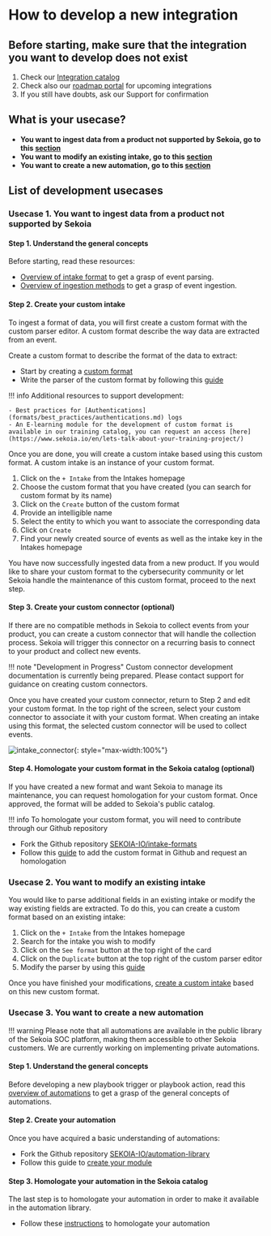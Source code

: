 # How to develop a new integration

## Before starting, make sure that the integration you want to develop does not exist

1. Check our [Integration catalog](https://www.sekoia.io/en/integrations-catalog/)
2. Check also our [roadmap portal](https://roadmap-integrations.sekoia.io/tabs/18-coming-next) for upcoming integrations
3. If you still have doubts, ask our Support for confirmation

## What is your usecase?

- **You want to ingest data from a product not supported by Sekoia, go to this [section](#usecase-1-you-want-to-ingest-data-from-a-product-not-supported-by-sekoia)**
- **You want to modify an existing intake, go to this [section](#usecase-2-you-want-to-modify-an-existing-intake)**
- **You want to create a new automation, go to this [section](#usecase-3-you-want-to-create-a-new-automation)**

## List of development usecases

### Usecase 1. You want to ingest data from a product not supported by Sekoia

#### Step 1. Understand the general concepts

Before starting, read these resources:

- [Overview of intake format](formats/overview.md) to get a grasp of event parsing.
- [Overview of ingestion methods](/integration/ingestion_methods/index.md) to get a grasp of event ingestion.

#### Step 2. Create your custom intake

To ingest a format of data, you will first create a custom format with the custom parser editor. A custom format describe the way data are extracted from an event.

Create a custom format to describe the format of the data to extract:

- Start by creating a [custom format](formats/create_a_format.md#custom-format-creation-on-the-platform)
- Write the parser of the custom format by following this [guide](formats/parser.md)

!!! info
    Additional resources to support development:

    - Best practices for [Authentications](formats/best_practices/authentications.md) logs
    - An E-learning module for the development of custom format is available in our training catalog, you can request an access [here](https://www.sekoia.io/en/lets-talk-about-your-training-project/)

Once you are done, you will create a custom intake based using this custom format. A custom intake is an instance of your custom format.

1. Click on the `+ Intake` from the Intakes homepage
2. Choose the custom format that you have created (you can search for custom format by its name)
3. Click on the `Create` button of the custom format
4. Provide an intelligible name
5. Select the entity to which you want to associate the corresponding data
6. Click on `Create`
7. Find your newly created source of events as well as the intake key in the Intakes homepage

You have now successfully ingested data from a new product. If you would like to share your custom format to the cybersecurity community or let Sekoia handle the maintenance of this custom format, proceed to the next step.

#### Step 3. Create your custom connector (optional)

If there are no compatible methods in Sekoia to collect events from your product, you can create a custom connector that will handle the collection process.
Sekoia will trigger this connector on a recurring basis to connect to your product and collect new events.

!!! note "Development in Progress"
    Custom connector development documentation is currently being prepared. Please contact support for guidance on creating custom connectors.

Once you have created your custom connector, return to Step 2 and edit your custom format.
In the top right of the screen, select your custom connector to associate it with your custom format. When creating an intake using this format, the selected custom connector will be used to collect events.

![intake_connector](/assets/operation_center/intakes/custom_intake_connector.png){: style="max-width:100%"}

#### Step 4. Homologate your custom format in the Sekoia catalog (optional)

If you have created a new format and want Sekoia to manage its maintenance, you can request homologation for your custom format. Once approved, the format will be added to Sekoia's public catalog.

!!! info
    To homologate your custom format, you will need to contribute through our Github repository

- Fork the Github repository [SEKOIA-IO/intake-formats](https://github.com/SEKOIA-IO/intake-formats)
- Follow this [guide](formats/create_a_format.md#custom-format-creation-with-the-github-repository) to add the custom format in Github and request an homologation

### Usecase 2. You want to modify an existing intake

You would like to parse additional fields in an existing intake or modify the way existing fields are extracted. To do this, you can create a custom format based on an existing intake:

1. Click on the `+ Intake` from the Intakes homepage
2. Search for the intake you wish to modify
3. Click on the `See format` button at the top right of the card
4. Click on the `Duplicate` button at the top right of the custom parser editor
5. Modify the parser by using this [guide](formats/parser.md)

Once you have finished your modifications, [create a custom intake](#step-2-create-your-custom-intake) based on this new custom format.

### Usecase 3. You want to create a new automation

!!! warning
    Please note that all automations are available in the public library of the Sekoia SOC platform, making them accessible to other Sekoia customers. We are currently working on implementing private automations.

#### Step 1. Understand the general concepts

Before developing a new playbook trigger or playbook action, read this [overview of automations](automation/overview.md) to get a grasp of the general concepts of automations.

#### Step 2. Create your automation

Once you have acquired a basic understanding of automations:

- Fork the Github repository [SEKOIA-IO/automation-library](https://github.com/SEKOIA-IO/automation-library)
- Follow this guide to [create your module](automation/create_a_module.md)

#### Step 3. Homologate your automation in the Sekoia catalog

The last step is to homologate your automation in order to make it available in the automation library.

- Follow these [instructions](automation/create_a_module.md#homologation-request) to homologate your automation